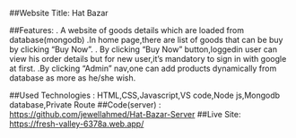 ##Website Title: Hat Bazar

##Features:
. A website of goods details which are loaded from database(mongodb) 
.In home page,there are list of goods that can be buy by clicking “Buy Now”.
. By clicking “Buy Now” button,loggedin user can view his order details but for new user,it’s mandatory to sign in with google at first.
.By clicking “Admin” nav,one can add products dynamically from database as more as he/she wish.


##Used Technologies : HTML,CSS,Javascript,VS code,Node js,Mongodb database,Private Route 
##Code(server) : https://github.com/jewellahmed/Hat-Bazar-Server
##Live Site: https://fresh-valley-6378a.web.app/
